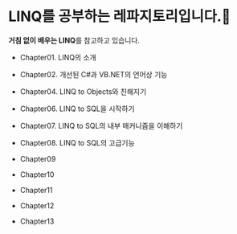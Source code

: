 # LINQ를 공부하는 레파지토리입니다.👑
**거침 없이 배우는 LINQ**를 참고하고 있습니다.
- Chapter01. LINQ의 소개

- Chapter02. 개선된 C#과 VB.NET의 언어상 기능

- Chapter04. LINQ to Objects와 친해지기

- Chapter06. LINQ to SQL을 시작하기

- Chapter07. LINQ to SQL의 내부 매커니즘을 이해하기

- Chapter08. LINQ to SQL의 고급기능

- Chapter09

- Chapter10

- Chapter11

- Chapter12

- Chapter13
